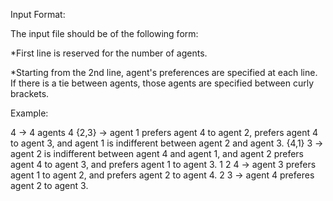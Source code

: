 Input Format:

The input file should be of the following form:

*First line is reserved for the number of agents.

*Starting from the 2nd line, agent's preferences are specified at each line. If there is a tie between agents, those agents are specified between curly brackets. 

Example: 

4 -> 4 agents
4 {2,3} -> agent 1 prefers agent 4 to agent 2, prefers agent 4 to agent 3, and agent 1 is indifferent between agent 2 and agent 3.
{4,1} 3 -> agent 2 is indifferent between agent 4 and agent 1, and agent 2 prefers agent 4 to agent 3, and prefers agent 1 to agent 3.
1 2 4 -> agent 3 prefers agent 1 to agent 2, and prefers agent 2 to agent 4.
2 3 -> agent 4 preferes agent 2 to agent 3.


